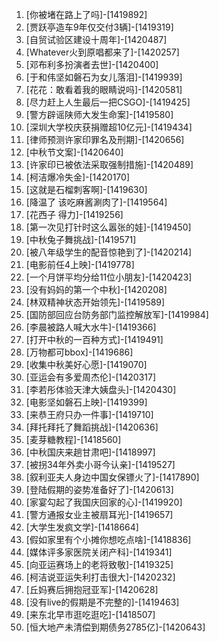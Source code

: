 
1. [你被堵在路上了吗]-[1419892]
1. [贾跃亭造车9年仅交付3辆]-[1419319]
1. [自贸试验区建设十周年]-[1420487]
1. [Whatever火到原唱都来了]-[1420257]
1. [邓布利多扮演者去世]-[1420400]
1. [于和伟坚如磐石为女儿落泪]-[1419939]
1. [花花：敢看着我的眼睛说吗]-[1420581]
1. [尽力赶上人生最后一把CSGO]-[1419425]
1. [警方辟谣陕师大发生命案]-[1419580]
1. [深圳大学校庆获捐赠超10亿元]-[1419434]
1. [律师预测许家印罪名及刑期]-[1420656]
1. [中秋节文案]-[1420640]
1. [许家印已被依法采取强制措施]-[1420489]
1. [柯洁爆冷失金]-[1420170]
1. [这就是石榴刺客啊]-[1419630]
1. [降温了 该吃麻酱涮肉了]-[1419564]
1. [花西子 得力]-[1419256]
1. [第一次见打针时这么嚣张的娃]-[1419450]
1. [中秋兔子舞挑战]-[1419571]
1. [被八年级学生的配音惊艳到了]-[1420214]
1. [电影前任4上映]-[1419778]
1. [一个月饼平均分给11位小朋友]-[1420423]
1. [没有妈妈的第一个中秋]-[1420208]
1. [林双精神状态开始领先]-[1419589]
1. [国防部回应台防务部门监控解放军]-[1419984]
1. [李晨被路人喊大水牛]-[1419366]
1. [打开中秋的一百种方式]-[1419491]
1. [万物都可bbox]-[1419686]
1. [收集中秋美好心愿]-[1419070]
1. [亚运会有多爱周杰伦]-[1420317]
1. [李若彤体验天津大姨盘头]-[1420430]
1. [电影坚如磐石上映]-[1419399]
1. [来恭王府只办一件事]-[1419710]
1. [拜托拜托了舞蹈挑战]-[1420636]
1. [麦芽糖教程]-[1418560]
1. [中秋国庆来趟甘肃吧]-[1418997]
1. [被拐34年外卖小哥今认亲]-[1419527]
1. [叙利亚夫人身边中国女保镖火了]-[1417890]
1. [登陆假期的姿势准备好了]-[1420613]
1. [家宴勾起了我国庆回家的心]-[1419920]
1. [警方通报女业主被扇耳光]-[1419657]
1. [大学生发疯文学]-[1418664]
1. [假如家里有个小摊你想吃点啥]-[1418836]
1. [媒体评多家医院关闭产科]-[1419341]
1. [向亚运赛场上的老将致敬]-[1419325]
1. [柯洁说亚运失利打击很大]-[1420232]
1. [丘妈赛后拥抱冠亚军]-[1420628]
1. [没有live的假期是不完整的]-[1419463]
1. [来东北早市逛吃逛吃]-[1418507]
1. [恒大地产未清偿到期债务2785亿]-[1420643]